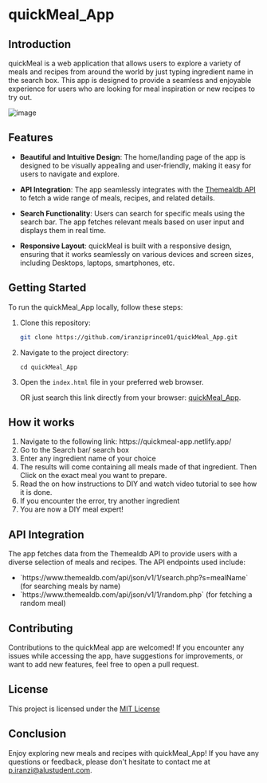 # quickMeal_App

## Introduction

quickMeal is a web application that allows users to explore a variety of meals and recipes from around the world by just typing ingredient name in the search box. This app is designed to provide a seamless and enjoyable experience for users who are looking for meal inspiration or new recipes to try out.

![image](https://github.com/iranziprince01/quickMeal_App/assets/116654088/9407ff8f-4da8-4580-9ac5-f96554795838)

## Features

- **Beautiful and Intuitive Design**: The home/landing page of the app is designed to be visually appealing and user-friendly, making it easy for users to navigate and explore.

- **API Integration**: The app seamlessly integrates with the [Themealdb API](https://www.themealdb.com/api.php) to fetch a wide range of meals, recipes, and related details.

- **Search Functionality**: Users can search for specific meals using the search bar. The app fetches relevant meals based on user input and displays them in real time.

- **Responsive Layout**: quickMeal is built with a responsive design, ensuring that it works seamlessly on various devices and screen sizes, including Desktops, laptops, smartphones, etc.

## Getting Started

To run the quickMeal_App locally, follow these steps:

1. Clone this repository:

   ```sh
   git clone https://github.com/iranziprince01/quickMeal_App.git
   ```
2. Navigate to the project directory:

   ```ssh
   cd quickMeal_App
   ```
3. Open the `index.html` file in your preferred web browser.
   
   OR just search this link directly from your browser: [quickMeal_App](https://quickmeal-app.netlify.app/).

## How it works

<ol>
   <li>Navigate to the following link: https://quickmeal-app.netlify.app/</li>
   <li>Go to the Search bar/ search box</li>
   <li>Enter any ingredient name of your choice</li>
   <li>The results will come containing all meals made of that ingredient. Then Click on the exact meal you want to prepare.</li>
   <li>Read the on how instructions to DIY and watch video tutorial to see how it is done.</li>
   <li>If you encounter the error, try another ingredient</li>
   <li>You are now a DIY meal expert!</li>
</ol>

## API Integration
The app fetches data from the Themealdb API to provide users with a diverse selection of meals and recipes. The API endpoints used include:

<ul>
   <li>`https://www.themealdb.com/api/json/v1/1/search.php?s=mealName` (for searching meals by name)</li>
   <li>`https://www.themealdb.com/api/json/v1/1/random.php` (for fetching a random meal)</li>
</ul>

## Contributing
Contributions to the quickMeal app are welcomed! If you encounter any issues while accessing the app, have suggestions for improvements, or want to add new features, feel free to open a pull request.

## License
This project is licensed under the [MIT License](https://mit-license.org/)

## Conclusion
Enjoy exploring new meals and recipes with quickMeal_App! If you have any questions or feedback, please don't hesitate to contact me at
p.iranzi@alustudent.com.
